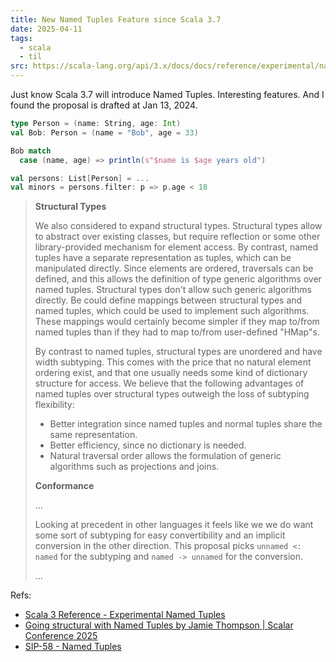 ```yaml
---
title: New Named Tuples Feature since Scala 3.7
date: 2025-04-11
tags:
  - scala
  - til
src: https://scala-lang.org/api/3.x/docs/docs/reference/experimental/named-tuples.html
---
```


Just know Scala 3.7 will introduce Named Tuples. Interesting features. And I found the proposal is drafted at Jan 13, 2024.

```scala
type Person = (name: String, age: Int)
val Bob: Person = (name = "Bob", age = 33)

Bob match
  case (name, age) => println(s"$name is $age years old")

val persons: List[Person] = ...
val minors = persons.filter: p => p.age < 18
```

> **Structural Types**
>
> We also considered to expand structural types. Structural types allow to abstract over existing classes, but require reflection or some other library-provided mechanism for element access. By contrast, named tuples have a separate representation as tuples, which can be manipulated directly. Since elements are ordered, traversals can be defined, and this allows the definition of type generic algorithms over named tuples. Structural types don't allow such generic algorithms directly. Be could define mappings between structural types and named tuples, which could be used to implement such algorithms. These mappings would certainly become simpler if they map to/from named tuples than if they had to map to/from user-defined "HMap"s.
>
> By contrast to named tuples, structural types are unordered and have width subtyping. This comes with the price that no natural element ordering exist, and that one usually needs some kind of dictionary structure for access. We believe that the following advantages of named tuples over structural types outweigh the loss of subtyping flexibility:
>
> - Better integration since named tuples and normal tuples share the same representation.
> - Better efficiency, since no dictionary is needed.
> - Natural traversal order allows the formulation of generic algorithms such as projections and joins.
>
> **Conformance**
>
> ...
>
> Looking at precedent in other languages it feels like we we do want some sort of subtyping for easy convertibility and an implicit conversion in the other direction. This proposal picks `unnamed <: named` for the subtyping and `named -> unnamed` for the conversion.
>
> ...

Refs:

- [Scala 3 Reference - Experimental Named Tuples](https://scala-lang.org/api/3.x/docs/docs/reference/experimental/named-tuples.html)
- [Going structural with Named Tuples by Jamie Thompson | Scalar Conference 2025](https://youtu.be/Qeavi9M65Qw)
- [SIP-58 - Named Tuples](https://docs.scala-lang.org/sips/named-tuples.html)
